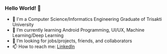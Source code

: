 ### Hello World! 👋

- 🔭 I'm a Computer Science/Informatics Engineering Graduate of Trisakti University<br>
- 🌱 I’m currently learning Android Programming, UI/UX, Machine Learning/Deep Learning<br>
- 👯 I’m looking for jobs/projects, friends, and collaborators<br>
- 📫 How to reach me: [LinkedIn](https://www.linkedin.com/in/ivana-gabriela-787b1b219/)<br>

